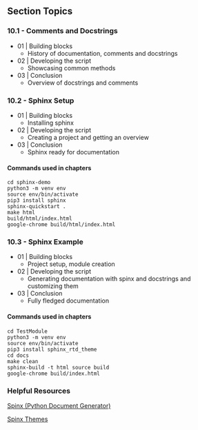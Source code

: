 ## Section Topics

### 10.1 - Comments and Docstrings

- 01 | Building blocks
    - History of documentation, comments and docstrings
- 02 | Developing the script
    - Showcasing common methods
- 03 | Conclusion
    - Overview of docstrings and comments


### 10.2 - Sphinx Setup

- 01 | Building blocks
    - Installing sphinx
- 02 | Developing the script
    - Creating a project and getting an overview
- 03 | Conclusion
    - Sphinx ready for documentation

#### Commands used in chapters
```
cd sphinx-demo
python3 -m venv env
source env/bin/activate
pip3 install sphinx
sphinx-quickstart .
make html
build/html/index.html
google-chrome build/html/index.html
```

### 10.3 - Sphinx Example

- 01 | Building blocks
    - Project setup, module creation
- 02 | Developing the script
    - Generating documentation with spinx and
    docstrings and customizing them
- 03 | Conclusion
    - Fully fledged documentation

#### Commands used in chapters
```
cd TestModule
python3 -m venv env
source env/bin/activate
pip3 install sphinx_rtd_theme
cd docs
make clean
sphinx-build -t html source build
google-chrome build/index.html
```

### Helpful Resources

[Spinx (Python Document Generator)](https://www.sphinx-doc.org/en/master/)

[Spinx Themes](https://www.writethedocs.org/guide/tools/sphinx-themes/?highlight=sphinx)
